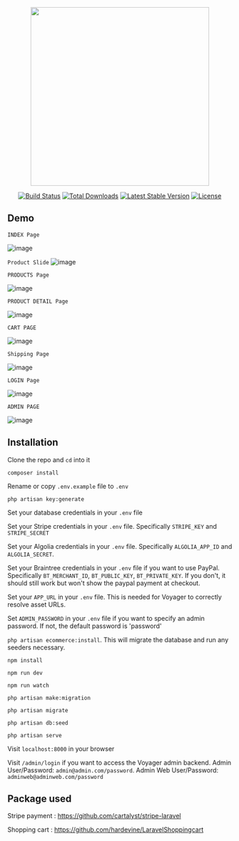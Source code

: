 <p align="center"><img src="https://res.cloudinary.com/dtfbvvkyp/image/upload/v1566331377/laravel-logolockup-cmyk-red.svg" width="400"></p>

<p align="center">
<a href="https://travis-ci.org/laravel/framework"><img src="https://travis-ci.org/laravel/framework.svg" alt="Build Status"></a>
<a href="https://packagist.org/packages/laravel/framework"><img src="https://poser.pugx.org/laravel/framework/d/total.svg" alt="Total Downloads"></a>
<a href="https://packagist.org/packages/laravel/framework"><img src="https://poser.pugx.org/laravel/framework/v/stable.svg" alt="Latest Stable Version"></a>
<a href="https://packagist.org/packages/laravel/framework"><img src="https://poser.pugx.org/laravel/framework/license.svg" alt="License"></a>
</p>

## Demo

`INDEX Page`

![image](https://user-images.githubusercontent.com/29988949/80226543-58bb9880-8601-11ea-88b9-b0c870c95f7c.png)

`Product Slide`
![image](https://user-images.githubusercontent.com/29988949/80224163-2f4d3d80-85fe-11ea-9cdb-bf67bd3dceb6.png)

`PRODUCTS Page`

![image](https://user-images.githubusercontent.com/29988949/80225185-93bccc80-85ff-11ea-80e4-dc129aecc335.png)

`PRODUCT DETAIL Page`

![image](https://user-images.githubusercontent.com/29988949/80225662-34ab8780-8600-11ea-9dce-11e7ecf75ffd.png)

`CART PAGE`

![image](https://user-images.githubusercontent.com/29988949/80226203-e8ad1280-8600-11ea-81be-24419271e6ee.png)

`Shipping Page`

![image](https://user-images.githubusercontent.com/29988949/80250312-6df7ed80-8628-11ea-8faf-9ec7541c51c6.png)

`LOGIN Page`

![image](https://user-images.githubusercontent.com/29988949/80223792-9c140800-85fd-11ea-995d-a39a86f7e662.png)

`ADMIN PAGE`

![image](https://user-images.githubusercontent.com/29988949/80226592-6bce6880-8601-11ea-9db3-5755162c92f5.png)







## Installation

 Clone the repo and `cd` into it

 `composer install`

 Rename or copy `.env.example` file to `.env`

 `php artisan key:generate`

 Set your database credentials in your `.env` file

 Set your Stripe credentials in your `.env` file. Specifically `STRIPE_KEY` and `STRIPE_SECRET`

 Set your Algolia credentials in your `.env` file. Specifically `ALGOLIA_APP_ID` and `ALGOLIA_SECRET`. 

 Set your Braintree credentials in your `.env` file if you want to use PayPal. Specifically `BT_MERCHANT_ID`, `BT_PUBLIC_KEY`, `BT_PRIVATE_KEY`. If you don't, it should still work but won't show the paypal payment at checkout.

 Set your `APP_URL` in your `.env` file. This is needed for Voyager to correctly resolve asset URLs.

 Set `ADMIN_PASSWORD` in your `.env` file if you want to specify an admin password. If not, the default password is 'password'

 `php artisan ecommerce:install`. This will migrate the database and run any seeders necessary. 

 `npm install`

 `npm run dev`

 `npm run watch`

 `php artisan make:migration`

 `php artisan migrate`

 `php artisan db:seed`

 `php artisan serve`

 Visit `localhost:8000` in your browser

 Visit `/admin/login` if you want to access the Voyager admin backend. Admin User/Password: `admin@admin.com/password`. Admin Web User/Password: `adminweb@adminweb.com/password`

## Package used

 Stripe payment : https://github.com/cartalyst/stripe-laravel

 Shopping cart  : https://github.com/hardevine/LaravelShoppingcart


